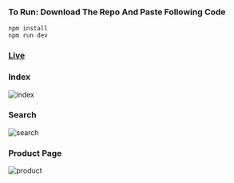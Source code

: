 ### To Run: Download The Repo And Paste Following Code

    npm install 
    npm run dev


### [Live](sam-ebay.vercel.app)
### Index
![index](https://github.com/user-attachments/assets/a6b098d6-dcf3-4b9c-a9ea-441e525170b7)

### Search
![search](https://github.com/user-attachments/assets/1d1a2bb6-5920-4ffe-812d-870969ee995c)

### Product Page
![product](https://github.com/user-attachments/assets/8811f7ad-828d-4c1c-ac83-9309bcdcf292)

